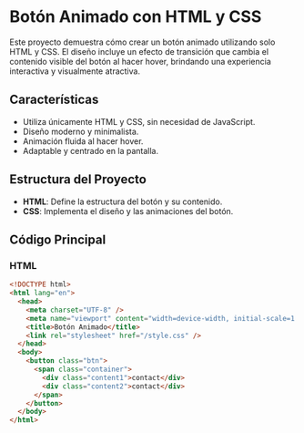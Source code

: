 # Botón Animado con HTML y CSS

Este proyecto demuestra cómo crear un botón animado utilizando solo HTML y CSS. El diseño incluye un efecto de transición que cambia el contenido visible del botón al hacer hover, brindando una experiencia interactiva y visualmente atractiva.

## Características
- Utiliza únicamente HTML y CSS, sin necesidad de JavaScript.
- Diseño moderno y minimalista.
- Animación fluida al hacer hover.
- Adaptable y centrado en la pantalla.

## Estructura del Proyecto
- **HTML**: Define la estructura del botón y su contenido.
- **CSS**: Implementa el diseño y las animaciones del botón.

## Código Principal
### HTML
```html
<!DOCTYPE html>
<html lang="en">
  <head>
    <meta charset="UTF-8" />
    <meta name="viewport" content="width=device-width, initial-scale=1.0" />
    <title>Botón Animado</title>
    <link rel="stylesheet" href="/style.css" />
  </head>
  <body>
    <button class="btn">
      <span class="container">
        <div class="content1">contact</div>
        <div class="content2">contact</div>
      </span>
    </button>
  </body>
</html>
